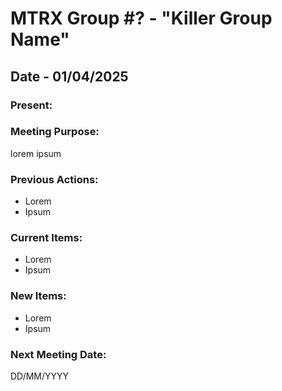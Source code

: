 # MTRX Group #? - "Killer Group Name"
##  Date - 01/04/2025
### Present:


### Meeting Purpose:
lorem ipsum
### Previous Actions:
- Lorem
- Ipsum
### Current Items:
- Lorem
- Ipsum
### New Items:
- Lorem
- Ipsum
### Next Meeting Date:
DD/MM/YYYY
